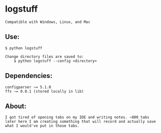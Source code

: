 # logstuff
    Compatible with Windows, Linux, and Mac

## Use:
    $ python logstuff

    Change directory files are saved to:
        $ python logstuff --config <directory>

## Dependencies:
    configparser ~= 5.1.0
    ffs ~= 0.0.1 (stored locally in lib)

## About:
    I got tired of opening tabs on my IDE and writing notes. ~800 tabs later here I am creating something that will record and actually save what I would've put in those tabs.
